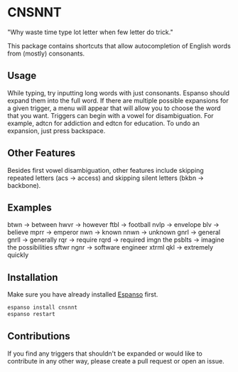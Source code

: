 # CNSNNT

"Why waste time type lot letter when few letter do trick."

This package contains shortcuts that allow autocompletion of English words from (mostly) consonants.

## Usage

While typing, try inputting long words with just consonants. Espanso should expand them into the full word. If there are multiple possible expansions for a given trigger, a menu will appear that will allow you to choose the word that you want. Triggers can begin with a vowel for disambiguation. For example, adtcn for addiction and edtcn for education. To undo an expansion, just press backspace.

## Other Features

Besides first vowel disambiguation, other features include skipping repeated letters (acs -> access) and skipping silent letters (bkbn -> backbone). 

## Examples

btwn -> between
hwvr -> however
ftbl -> football
nvlp -> envelope
blv -> believe
mprr -> emperor
nwn -> known
nnwn -> unknown
gnrl -> general
gnrll -> generally
rqr -> require
rqrd -> required
imgn the psblts -> imagine the possibilities
sftwr ngnr -> software engineer
xtrml qkl -> extremely quickly

## Installation

Make sure you have already installed [Espanso](https://espanso.org/install/) first.

```sh
espanso install cnsnnt
espanso restart
```

## Contributions

If you find any triggers that shouldn't be expanded or would like to contribute in any other way, please create a pull request or open an issue.
